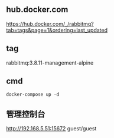 ## hub.docker.com
https://hub.docker.com/_/rabbitmq?tab=tags&page=1&ordering=last_updated

## tag
rabbitmq:3.8.11-management-alpine

## cmd
```shell
docker-compose up -d
```

## 管理控制台
http://192.168.5.51:15672
guest/guest
